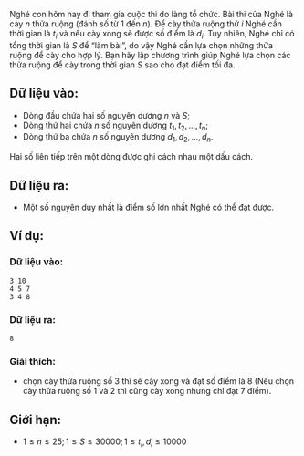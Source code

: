 Nghé con hôm nay đi tham gia cuộc thi do làng tổ chức. Bài thi của Nghé là cày $n$ thửa ruộng (đánh số từ $1$ đến $n$). Để cày thửa ruộng thứ $i$ Nghé cần thời gian là $t_i$ và nếu cày xong sẽ được số điểm là $d_i$. Tuy nhiên, Nghé chỉ có tổng thời gian là $S$ để “làm bài”, do vậy Nghé cần lựa chọn những thửa ruộng để cày cho hợp lý. Bạn hãy lập chương trình giúp Nghé lựa chọn các thửa ruộng để cày trong thời gian $S$ sao cho đạt điểm tối đa.

## Dữ liệu vào:
- Dòng đầu chứa hai số nguyên dương $n$ và $S$;
- Dòng thứ hai chứa $n$ số nguyên dương $t_1, t_2, …, t_n$;
- Dòng thứ ba chứa $n$ số nguyên dương $d_1, d_2, …, d_n$.

Hai số liên tiếp trên một dòng được ghi cách nhau một dấu cách.

## Dữ liệu ra:
- Một số nguyên duy nhất là điểm số lớn nhất Nghé có thể đạt được.

## Ví dụ:
### Dữ liệu vào:
```
3 10
4 5 7
3 4 8
```

### Dữ liệu ra:
```
8
```

### Giải thích:
- chọn cày thửa ruộng số $3$ thì sẽ cày xong và đạt số điểm là $8$ (Nếu chọn cày thửa ruộng số $1$ và $2$ thì cũng cày xong nhưng chỉ đạt $7$ điểm).

## Giới hạn:
- $1 ≤ n ≤ 25; 1 ≤ S ≤ 30000; 1 ≤ t_i, d_i ≤ 10000$